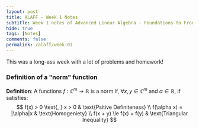 ```yaml
---
layout: post
title: ALAFF - Week 1 Notes
subtitle: Week 1 notes of Advanced Linear Algebra - Foundations to Frontier
hide: true
tags: [Notes]
comments: false
permalink: /alaff/week-01
---
```


This was a long-ass week with a lot of problems and homework!

### Definition of a "norm" function

**Definition**: A functions $f: \mathbb{C}^{m} \to \mathbb{R}$ is a norm if, $\forall x, y \in \mathbb{C}^{m}$ and $\alpha \in \mathbb{R}$, if satisfies:
$$
f(x) > 0 \text{, } x > 0 & \text{Psitive Definiteness} \\
f(\alpha x) = |\alpha|x  & \text{Homogeniety} \\
f(x + y) \le f(x) + f(y) & \text{Triangular Inequality}
$$

